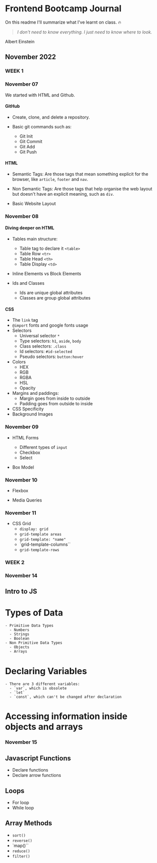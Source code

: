 # Frontend Bootcamp Journal

On this readme I'll summarize what I've learnt on class. :fire:

> _I don't need to know everything. I just need to know where to look._

Albert Einstein

## November 2022

### WEEK 1

### November 07

We started with HTML and Github.

#### GitHub

- Create, clone, and delete a repository.
- Basic git commands such as:

  - Git Init
  - Git Commit
  - Git Add
  - Git Push

#### HTML

- Semantic Tags:
  Are those tags that mean something explicit for the browser, like `article`, `footer` and `nav`.

- Non Semantic Tags:
  Are those tags that help organise the web layout but doesn't have an explicit meaning, such as `div`.

- Basic Website Layout

### November 08

#### Diving deeper on HTML

- Tables main structure:

  - Table tag to declare it `<table>`
  - Table Row `<tr>`
  - Table Head `<th>`
  - Table Display `<td>`

- Inline Elements vs Block Elements
- Ids and Classes
  - Ids are unique global attributes
  - Classes are group global attributes

#### CSS

- The `link` tag
- `@import` fonts and google fonts usage
- Selectors
  - Universal selector `*`
  - Type selectors: `h1`, `aside`, `body`
  - Class selectors: `.class`
  - Id selectors: `#id-selected`
  - Pseudo selectors: `button:hover`
- Colors
  - HEX
  - RGB
  - RGBA
  - HSL
  - Opacity
- Margins and paddings:
  - Margin goes from inside to outside
  - Padding goes from outside to inside
- CSS Specificity
- Background Images

### November 09

- HTML Forms

  - Different types of `input`
  - Checkbox
  - Select

- Box Model

### November 10

- Flexbox

- Media Queries

### November 11

- CSS Grid
  - `display: grid`
  - `grid-template areas`
  - `grid-template: "name"`
  - `grid-template-columns``
  - `grid-template-rows`

### WEEK 2

### November 14

## Intro to JS

# Types of Data

    - Primitive Data Types
      - Numbers
      - Strings
      - Boolean
    - Non Primitive Data Types
      - Objects
      - Arrays

# Declaring Variables

    - There are 3 different variables:
      - `var`, which is obsolete
      - `let`
      - `const`, which can't be changed after declaration

# Accessing information inside objects and arrays

### November 15

## Javascript Functions

- Declare functions
- Declare arrow functions

## Loops

- For loop
- While loop

## Array Methods

- `sort()`
- `reverse()`
- `map()``
- `reduce()`
- `filter()`
